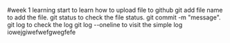 #week 1 learning
start to learn how to upload file to github
git add file name to add the file.
git status to check the file status.
git commit -m "message".
git log to check the log
git log --oneline to visit the simple log
iowejgiwefwefgwegfefe